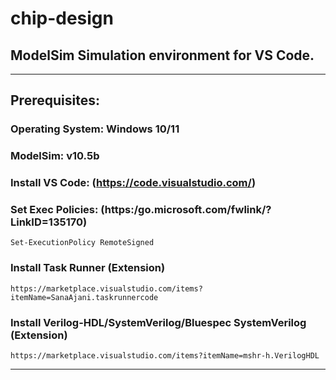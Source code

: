 # chip-design

## ModelSim Simulation environment for VS Code.

---
## Prerequisites:

### Operating System: Windows 10/11
### ModelSim: v10.5b
### Install VS Code: (https://code.visualstudio.com/)
### Set Exec Policies: (https:/go.microsoft.com/fwlink/?LinkID=135170)
~~~
Set-ExecutionPolicy RemoteSigned
~~~
### Install Task Runner (Extension)
~~~
https://marketplace.visualstudio.com/items?itemName=SanaAjani.taskrunnercode
~~~
### Install Verilog-HDL/SystemVerilog/Bluespec SystemVerilog (Extension)
~~~
https://marketplace.visualstudio.com/items?itemName=mshr-h.VerilogHDL
~~~
---